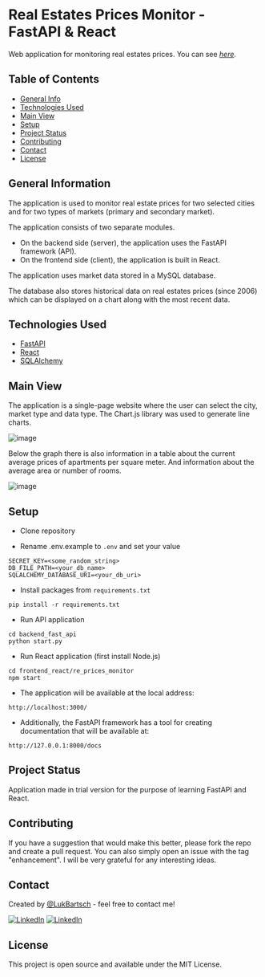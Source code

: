 
# Real Estates Prices Monitor - FastAPI & React
Web application for monitoring real estates prices. You can see [_here_](https://repricesmonitor.host888382.xce.pl/).


## Table of Contents
* [General Info](#general-information)
* [Technologies Used](#technologies-used)
* [Main View](#main-view)
* [Setup](#setup)
* [Project Status](#project-status)
* [Contributing](#contributing)
* [Contact](#contact)
* [License](#license)


## General Information
The application is used to monitor real estate prices for two selected cities and for two types of markets (primary and secondary market).

The application consists of two separate modules.
 * On the backend side (server), the application uses the FastAPI framework (API).
 * On the frontend side (client), the application is built in React.

The application uses market data stored in a MySQL database.

The database also stores historical data on real estates prices (since 2006) which can be displayed on a chart along with the most recent data.


## Technologies Used
* [FastAPI](https://fastapi.tiangolo.com/)
* [React](https://react.dev/)
* [SQLAlchemy](https://www.sqlalchemy.org/)


## Main View

The application is a single-page website where the user can select the city, market type and data type. The Chart.js library was used to generate line charts.

![image](https://github.com/user-attachments/assets/04e2edf4-5afe-4f57-b9c1-a655342898de)


Below the graph there is also information in a table about the current average prices of apartments per square meter. And information about the average area or number of rooms.

![image](https://github.com/user-attachments/assets/b5a99f2c-4385-47d1-af76-cacfcc2a738c)



## Setup
- Clone repository
* Rename .env.example to `.env` and set your value
```
SECRET_KEY=<some_random_string>
DB_FILE_PATH=<your_db_name>
SQLALCHEMY_DATABASE_URI=<your_db_uri>
```

* Install packages from `requirements.txt`
```
pip install -r requirements.txt
```
* Run API application
```
cd backend_fast_api
python start.py
```

* Run React application (first install Node.js)
```
cd frontend_react/re_prices_monitor
npm start
```

* The application will be available at the local address: 
```
http://localhost:3000/
```

* Additionally, the FastAPI framework has a tool for creating documentation that will be available at: 
```
http://127.0.0.1:8000/docs
```

## Project Status
Application made in trial version for the purpose of learning FastAPI and React.


## Contributing
If you have a suggestion that would make this better, please fork the repo and create a pull request. You can also simply open an issue with the tag "enhancement". I will be very grateful for any interesting ideas.


## Contact
Created by [@LukBartsch](https://github.com/LukBartsch) - feel free to contact me!

[![LinkedIn][github-shield]][github-url]
[![LinkedIn][linkedin-shield]][linkedin-url]


## License
This project is open source and available under the MIT License.


[github-shield]: https://img.shields.io/badge/GitHub-100000?style=for-the-badge&logo=github&logoColor=white
[github-url]: https://github.com/LukBartsch
[linkedin-shield]: https://img.shields.io/badge/-LinkedIn-black.svg?style=for-the-badge&logo=linkedin&colorB=555
[linkedin-url]: https://www.linkedin.com/in/lukasz-bartsch/


